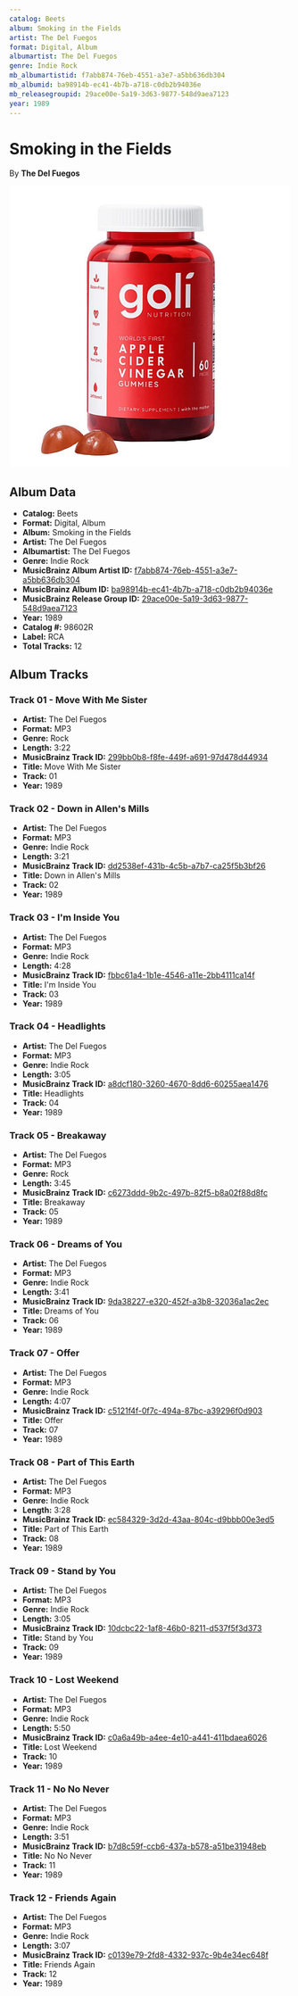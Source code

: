 ```yaml
---
catalog: Beets
album: Smoking in the Fields
artist: The Del Fuegos
format: Digital, Album
albumartist: The Del Fuegos
genre: Indie Rock
mb_albumartistid: f7abb874-76eb-4551-a3e7-a5bb636db304
mb_albumid: ba98914b-ec41-4b7b-a718-c0db2b94036e
mb_releasegroupid: 29ace00e-5a19-3d63-9877-548d9aea7123
year: 1989
---
```


# Smoking in the Fields

By **The Del Fuegos**

![](../../assets/beetscovers/The_Del_Fuegos-Smoking_in_the_Fields.jpg)

## Album Data

- **Catalog:** Beets
- **Format:** Digital, Album
- **Album:** Smoking in the Fields
- **Artist:** The Del Fuegos
- **Albumartist:** The Del Fuegos
- **Genre:** Indie Rock
- **MusicBrainz Album Artist ID:** [f7abb874-76eb-4551-a3e7-a5bb636db304](https://musicbrainz.org/artist/f7abb874-76eb-4551-a3e7-a5bb636db304)
- **MusicBrainz Album ID:** [ba98914b-ec41-4b7b-a718-c0db2b94036e](https://musicbrainz.org/release/ba98914b-ec41-4b7b-a718-c0db2b94036e)
- **MusicBrainz Release Group ID:** [29ace00e-5a19-3d63-9877-548d9aea7123](https://musicbrainz.org/release-group/29ace00e-5a19-3d63-9877-548d9aea7123)
- **Year:** 1989
- **Catalog #:** 98602R
- **Label:** RCA
- **Total Tracks:** 12

## Album Tracks

### Track 01 - Move With Me Sister

- **Artist:** The Del Fuegos
- **Format:** MP3
- **Genre:** Rock
- **Length:** 3:22
- **MusicBrainz Track ID:** [299bb0b8-f8fe-449f-a691-97d478d44934](https://musicbrainz.org/recording/299bb0b8-f8fe-449f-a691-97d478d44934)
- **Title:** Move With Me Sister
- **Track:** 01
- **Year:** 1989

### Track 02 - Down in Allen's Mills

- **Artist:** The Del Fuegos
- **Format:** MP3
- **Genre:** Indie Rock
- **Length:** 3:21
- **MusicBrainz Track ID:** [dd2538ef-431b-4c5b-a7b7-ca25f5b3bf26](https://musicbrainz.org/recording/dd2538ef-431b-4c5b-a7b7-ca25f5b3bf26)
- **Title:** Down in Allen's Mills
- **Track:** 02
- **Year:** 1989

### Track 03 - I'm Inside You

- **Artist:** The Del Fuegos
- **Format:** MP3
- **Genre:** Indie Rock
- **Length:** 4:28
- **MusicBrainz Track ID:** [fbbc61a4-1b1e-4546-a11e-2bb4111ca14f](https://musicbrainz.org/recording/fbbc61a4-1b1e-4546-a11e-2bb4111ca14f)
- **Title:** I'm Inside You
- **Track:** 03
- **Year:** 1989

### Track 04 - Headlights

- **Artist:** The Del Fuegos
- **Format:** MP3
- **Genre:** Indie Rock
- **Length:** 3:05
- **MusicBrainz Track ID:** [a8dcf180-3260-4670-8dd6-60255aea1476](https://musicbrainz.org/recording/a8dcf180-3260-4670-8dd6-60255aea1476)
- **Title:** Headlights
- **Track:** 04
- **Year:** 1989

### Track 05 - Breakaway

- **Artist:** The Del Fuegos
- **Format:** MP3
- **Genre:** Rock
- **Length:** 3:45
- **MusicBrainz Track ID:** [c6273ddd-9b2c-497b-82f5-b8a02f88d8fc](https://musicbrainz.org/recording/c6273ddd-9b2c-497b-82f5-b8a02f88d8fc)
- **Title:** Breakaway
- **Track:** 05
- **Year:** 1989

### Track 06 - Dreams of You

- **Artist:** The Del Fuegos
- **Format:** MP3
- **Genre:** Indie Rock
- **Length:** 3:41
- **MusicBrainz Track ID:** [9da38227-e320-452f-a3b8-32036a1ac2ec](https://musicbrainz.org/recording/9da38227-e320-452f-a3b8-32036a1ac2ec)
- **Title:** Dreams of You
- **Track:** 06
- **Year:** 1989

### Track 07 - Offer

- **Artist:** The Del Fuegos
- **Format:** MP3
- **Genre:** Indie Rock
- **Length:** 4:07
- **MusicBrainz Track ID:** [c5121f4f-0f7c-494a-87bc-a39296f0d903](https://musicbrainz.org/recording/c5121f4f-0f7c-494a-87bc-a39296f0d903)
- **Title:** Offer
- **Track:** 07
- **Year:** 1989

### Track 08 - Part of This Earth

- **Artist:** The Del Fuegos
- **Format:** MP3
- **Genre:** Indie Rock
- **Length:** 3:28
- **MusicBrainz Track ID:** [ec584329-3d2d-43aa-804c-d9bbb00e3ed5](https://musicbrainz.org/recording/ec584329-3d2d-43aa-804c-d9bbb00e3ed5)
- **Title:** Part of This Earth
- **Track:** 08
- **Year:** 1989

### Track 09 - Stand by You

- **Artist:** The Del Fuegos
- **Format:** MP3
- **Genre:** Indie Rock
- **Length:** 3:05
- **MusicBrainz Track ID:** [10dcbc22-1af8-46b0-8211-d537f5f3d373](https://musicbrainz.org/recording/10dcbc22-1af8-46b0-8211-d537f5f3d373)
- **Title:** Stand by You
- **Track:** 09
- **Year:** 1989

### Track 10 - Lost Weekend

- **Artist:** The Del Fuegos
- **Format:** MP3
- **Genre:** Indie Rock
- **Length:** 5:50
- **MusicBrainz Track ID:** [c0a6a49b-a4ee-4e10-a441-411bdaea6026](https://musicbrainz.org/recording/c0a6a49b-a4ee-4e10-a441-411bdaea6026)
- **Title:** Lost Weekend
- **Track:** 10
- **Year:** 1989

### Track 11 - No No Never

- **Artist:** The Del Fuegos
- **Format:** MP3
- **Genre:** Indie Rock
- **Length:** 3:51
- **MusicBrainz Track ID:** [b7d8c59f-ccb6-437a-b578-a51be31948eb](https://musicbrainz.org/recording/b7d8c59f-ccb6-437a-b578-a51be31948eb)
- **Title:** No No Never
- **Track:** 11
- **Year:** 1989

### Track 12 - Friends Again

- **Artist:** The Del Fuegos
- **Format:** MP3
- **Genre:** Indie Rock
- **Length:** 3:07
- **MusicBrainz Track ID:** [c0139e79-2fd8-4332-937c-9b4e34ec648f](https://musicbrainz.org/recording/c0139e79-2fd8-4332-937c-9b4e34ec648f)
- **Title:** Friends Again
- **Track:** 12
- **Year:** 1989

